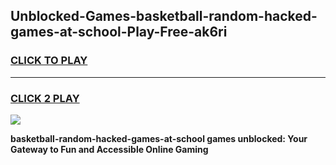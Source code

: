 
## Unblocked-Games-basketball-random-hacked-games-at-school-Play-Free-ak6ri
<h3>
<a href="https://premium76.site?title=basketball-random-hacked-games-at-school&ref=21A">CLICK TO PLAY</a></h3>
<hr>

<h3>
<a href="https://premium76.site?title=basketball-random-hacked-games-at-school&ref=21A">CLICK 2 PLAY</a>
  
</h3>

<a href="https://premium76.site?title=basketball-random-hacked-games-at-school&ref=21A"><img src="https://clearcache.store/games.png"></a>


**basketball-random-hacked-games-at-school games unblocked: Your Gateway to Fun and Accessible Online Gaming**
